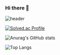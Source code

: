 ### Hi there 👋

![header](https://capsule-render.vercel.app/api?type=rounded&color=ee82ee&height=50&section=header&text=developer-shkim&fontSize=30)

[![Solved.ac Profile](http://mazassumnida.wtf/api/v2/generate_badge?boj=developershkim)](https://solved.ac/developershkim/)

![Anurag's GitHub stats](https://github-readme-stats.vercel.app/api?username=developer-shkim&show_icons=true&theme=radical)

![Top Langs](https://github-readme-stats.vercel.app/api/top-langs/?username=developer-shkim&layout=compact)

